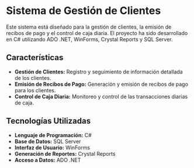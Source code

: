 # Sistema de Gestión de Clientes

Este sistema está diseñado para la gestión de clientes, la emisión de recibos de pago y el control de caja diaria. El proyecto ha sido desarrollado en C# utilizando ADO .NET, WinForms, Crystal Reports y SQL Server.

## Características

- **Gestión de Clientes:** Registro y seguimiento de información detallada de los clientes.
- **Emisión de Recibos de Pago:** Generación y emisión de recibos de pago para los clientes.
- **Control de Caja Diaria:** Monitoreo y control de las transacciones diarias de caja.

## Tecnologías Utilizadas

- **Lenguaje de Programación:** C#
- **Base de Datos:** SQL Server
- **Interfaz de Usuario:** WinForms
- **Generación de Reportes:** Crystal Reports
- **Acceso a Datos:** ADO .NET
